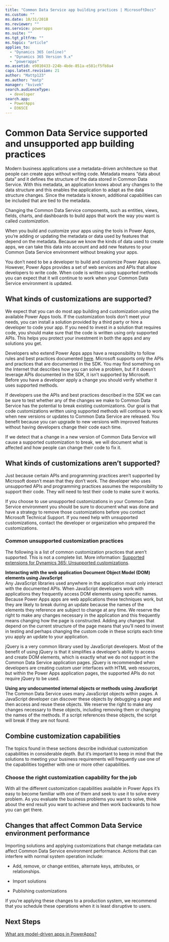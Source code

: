 ```yaml
---
title: "Common Data Service app building practices | MicrosoftDocs"
ms.custom: ""
ms.date: 10/31/2018
ms.reviewer: ""
ms.service: powerapps
ms.suite: ""
ms.tgt_pltfrm: ""
ms.topic: "article"
applies_to: 
  - "Dynamics 365 (online)"
  - "Dynamics 365 Version 9.x"
  - "powerapps"
ms.assetid: e9810433-224b-4bde-851a-e581cf5fb8a4
caps.latest.revision: 21
author: "Mattp123"
ms.author: "matp"
manager: "kvivek"
search.audienceType: 
  - developer
search.app: 
  - PowerApps
  - D365CE
---
```


# Common Data Service supported and unsupported app building practices

<!--
The way your organization works is unique. Some organizations have well-defined business processes that they apply using Power Apps apps. Others aren’t happy with their current business processes and use Power Apps to apply new data and processes to their business. Whatever situation you find yourself in, you’ll find a lot of customization capabilities in Power Apps so that it can work for your organization.  
  
 Of course you’re eager to get started, but please take a few minutes to read the content in this section. This will introduce you to important terms, give you some background about why things are done a certain way, and help you avoid potential problems in the future.  

## What is metadata and why should you care?  
 In the past, you may have customized business applications by editing the source code. This created complications because each organization had unique changes and it was very difficult, or extremely expensive, to upgrade. Then application developers started exposing application programming interfaces (APIs) so that other developers could interact with the application and add their own logic without touching the source code. This was moderately better because it means developers can extend the application without changing it. But it still requires a developer to write code.  -->
  
 Modern business applications use a metadata-driven architecture so that people can create apps without writing code. Metadata means “data about data” and it defines the structure of the data stored in Common Data Service. With this metadata, an application knows about any changes to the data structure and this enables the application to adapt as the data structure changes. Since the metadata is known, additional capabilities can be included that are tied to the metadata.  

Changing the Common Data Service components, such as entities, views, fields, charts, and dashboards to build apps that work the way you want is called *customization*.  
 
When you build and customize your apps using the tools in Power Apps, you’re adding or updating the metadata or data used by features that depend on the metadata. Because we know the kinds of data used to create apps, we can take this data into account and add new features to your Common Data Service environment without breaking your apps. <!-- This way you should always be able to apply an update rollup or upgrade to the latest version and enjoy the best new features.  -->

<!--  
> **Customize or Configure?**   
> Most people say they want to customize the application, so we use the word “customize” to describe changing the system to make it work the way you want. Some people prefer to use the word “configure” because it suggests that no code was required to make changes. Call it whatever you like, we just want to make it clear that you don’t need to be a developer to customize or create Power Apps apps.  -->
  
You don’t need to be a developer to build and customize Power Apps apps. However, Power Apps provides a set of web services and APIs that allow developers to write code. When code is written using supported methods you can expect that it will continue to work when your Common Data Service environment is updated.  
  
<a name="BKMK_SupportedCust"></a>   
## What kinds of customizations are supported?  
 We expect that you can do most app building and customization using the available Power Apps tools. If the customization tools don’t meet your needs, you can install a solution provided by a third party or hire a developer to code your app. If you need to invest in a solution that requires code, you should make sure that the code is written using only supported APIs. This helps you protect your investment in both the apps and any solutions you get.  
  
 Developers who extend Power Apps apps have a responsibility to follow rules and best practices documented [here](/powerapps/developer/common-data-service/best-practices/). Microsoft supports only the APIs and practices that are documented in the SDK. You may find something on the Internet that describes how you can solve a problem, but if it doesn’t leverage APIs documented in the SDK, it isn’t supported by Microsoft. Before you have a developer apply a change you should verify whether it uses supported methods.  
  
 If developers use the APIs and best practices described in the SDK we can be sure to test whether any of the changes we make to Common Data Service has the potential to break existing customizations. Our goal is that code customizations written using supported methods will continue to work when new versions or updates to Common Data Service are released. You benefit because you can upgrade to new versions with improved features without having developers change their code each time.  
  
 If we detect that a change in a new version of Common Data Service will cause a supported customization to break, we will document what is affected and how people can change their code to fix it.  
  
<a name="BKMK_Unsupported"></a>   
## What kinds of customizations aren’t supported?  
 Just because certain APIs and programming practices aren’t supported by Microsoft doesn’t mean that they don’t work. <!--  “Unsupported by Microsoft” means exactly what it says: you can’t get support about these APIs or programming practices from Microsoft. We don’t test them and we don’t know if something we change will break them. We can’t predict what will happen if someone changes code in our application.  -->  The developer who uses unsupported APIs and programming practices assumes the responsibility to support their code. They will need to test their code to make sure it works.  
  
 If you choose to use unsupported customizations in your Common Data Service environment you should be sure to document what was done and have a strategy to remove those customizations before you contact Microsoft Technical Support. If you need help with unsupported customizations, contact the developer or organization who prepared the customizations.  
  
<a name="BKMK_CommonUnsupportedCustomizations"></a>   
### Common unsupported customization practices  
 The following is a list of common customization practices that aren’t supported. This is not a complete list. More information: [Supported extensions for Dynamics 365: Unsupported customizations](https://docs.microsoft.com/dynamics365/customer-engagement/developer/supported-extensions#Unsupported). 
 
**Interacting with the web application Document Object Model (DOM) elements using JavaScript**  
 Any JavaScript libraries used anywhere in the application must only interact with the documented APIs. When JavaScript developers work with applications they frequently access DOM elements using specific names. Because Power Apps apps are web applications these techniques work, but they are likely to break during an update because the names of the elements they reference are subject to change at any time. We reserve the right to make any changes necessary in the application and this frequently means changing how the page is constructed. Adding any changes that depend on the current structure of the page means that you’ll need to invest in testing and perhaps changing the custom code in these scripts each time you apply an update to your application.  
  
 jQuery is a very common library used by JavaScript developers. Most of the benefit of using jQuery is that it simplifies a developer’s ability to access and create DOM elements, which is exactly what we do not support in the Common Data Service application pages. jQuery is recommended when developers are creating custom user interfaces with HTML web resources, but within the Power Apps application pages, the supported APIs do not require jQuery to be used.  
  
 **Using any undocumented internal objects or methods using JavaScript**  
The Common Data Service uses many JavaScript objects within pages. A JavaScript developer can discover these objects by debugging a page and then access and reuse these objects. We reserve the right to make any changes necessary to these objects, including removing them or changing the names of the methods. If a script references these objects, the script will break if they are not found.  <a name="BKMK_Metadata"></a>   
 
<a name="BKMK_CombineCustomizations"></a>   
## Combine customization capabilities  
 The topics found in these sections describe individual customization capabilities in considerable depth. But it’s important to keep in mind that the solutions to meeting your business requirements will frequently use one of the capabilities together with one or more other capabilities.  
  
<a name="BKMK_ChooseTheRightCustomization"></a>   
### Choose the right customization capability for the job  
 With all the different customization capabilities available in Power Apps it’s easy to become familiar with one of them and seek to use it to solve every problem. As you evaluate the business problems you want to solve, think about the end result you want to achieve and then work backwards to how you can get there.  
 
<a name="BKMK_changesinperformance"></a>   
## Changes that affect Common Data Service environment performance  
 Importing solutions and applying customizations that change metadata can affect Common Data Service environment performance. Actions that can interfere with normal system operation include:  
  
-   Add, remove, or change entities, alternate keys, attributes, or relationships.   
-   Import solutions
  
-   Publishing customizations 
  
If you’re applying these changes to a production system, we recommend that you schedule these operations when it is least disruptive to users.   
  
  
## Next Steps  
[What are model-driven apps in PowerApps?](../../maker/model-driven-apps/model-driven-app-overview.md)

